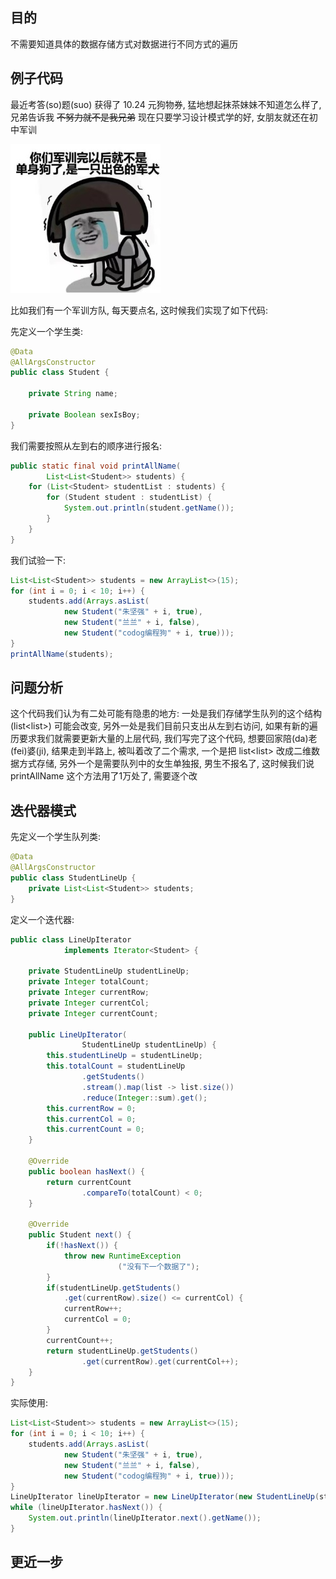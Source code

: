 ## 目的

不需要知道具体的数据存储方式对数据进行不同方式的遍历

## 例子代码

最近考答\(so\)题\(suo\) 获得了 10.24 元狗物券, 猛地想起抹茶妹妹不知道怎么样了, 兄弟告诉我 ~~不努力就不是我兄弟~~ 现在只要学习设计模式学的好, 女朋友就还在初中军训

![](/assets/2019110100.png)

比如我们有一个军训方队, 每天要点名, 这时候我们实现了如下代码:

先定义一个学生类:

```java
@Data
@AllArgsConstructor
public class Student {

    private String name;

    private Boolean sexIsBoy;
}
```

我们需要按照从左到右的顺序进行报名:

```java
public static final void printAllName(
        List<List<Student>> students) {
    for (List<Student> studentList : students) {
        for (Student student : studentList) {
            System.out.println(student.getName());
        }
    }
}
```

我们试验一下:

```java
List<List<Student>> students = new ArrayList<>(15);
for (int i = 0; i < 10; i++) {
    students.add(Arrays.asList(
            new Student("朱坚强" + i, true),
            new Student("兰兰" + i, false),
            new Student("codog编程狗" + i, true)));
}
printAllName(students);
```

## 问题分析

这个代码我们认为有二处可能有隐患的地方: 一处是我们存储学生队列的这个结构\(list&lt;list&gt;\) 可能会改变, 另外一处是我们目前只支出从左到右访问, 如果有新的遍历要求我们就需要更新大量的上层代码, 我们写完了这个代码, 想要回家陪\(da\)老\(fei\)婆\(ji\), 结果走到半路上, 被叫着改了二个需求, 一个是把 list&lt;list&gt; 改成二维数据方式存储, 另外一个是需要队列中的女生单独报, 男生不报名了, 这时候我们说 printAllName 这个方法用了1万处了, 需要逐个改

## 迭代器模式

先定义一个学生队列类:

```java
@Data
@AllArgsConstructor
public class StudentLineUp {
    private List<List<Student>> students;
}
```

定义一个迭代器:

```java
public class LineUpIterator 
            implements Iterator<Student> {

    private StudentLineUp studentLineUp;
    private Integer totalCount;
    private Integer currentRow;
    private Integer currentCol;
    private Integer currentCount;

    public LineUpIterator(
                StudentLineUp studentLineUp) {
        this.studentLineUp = studentLineUp;
        this.totalCount = studentLineUp
                .getStudents()
                .stream().map(list -> list.size())
                .reduce(Integer::sum).get();
        this.currentRow = 0;
        this.currentCol = 0;
        this.currentCount = 0;
    }

    @Override
    public boolean hasNext() {
        return currentCount
                .compareTo(totalCount) < 0;
    }

    @Override
    public Student next() {
        if(!hasNext()) {
            throw new RuntimeException
                        ("没有下一个数据了");
        }
        if(studentLineUp.getStudents()
            .get(currentRow).size() <= currentCol) {
            currentRow++;
            currentCol = 0;
        }
        currentCount++;
        return studentLineUp.getStudents()
                .get(currentRow).get(currentCol++);
    }
}

```

实际使用:

```java
List<List<Student>> students = new ArrayList<>(15);
for (int i = 0; i < 10; i++) {
    students.add(Arrays.asList(
            new Student("朱坚强" + i, true),
            new Student("兰兰" + i, false),
            new Student("codog编程狗" + i, true)));
}
LineUpIterator lineUpIterator = new LineUpIterator(new StudentLineUp(students));
while (lineUpIterator.hasNext()) {
    System.out.println(lineUpIterator.next().getName());
}
```

## 更近一步





























